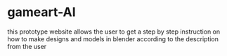 # gameart-AI
this prototype website allows the user to get a step by step instruction on how to make designs and models in blender according to the description from the user
